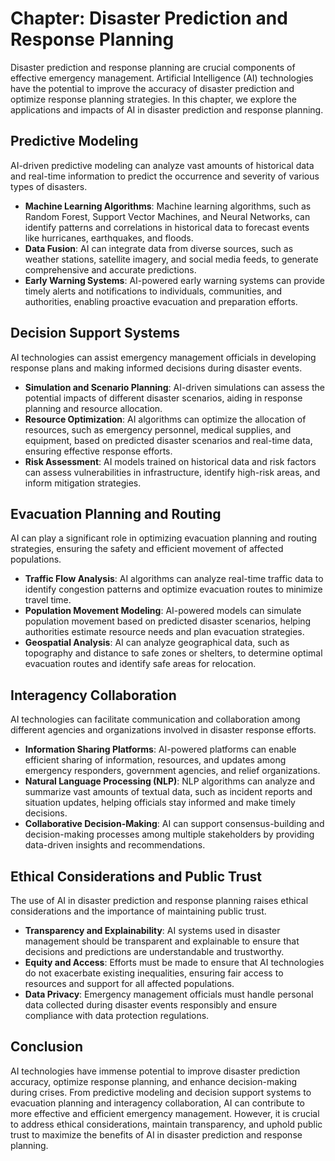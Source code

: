 Chapter: Disaster Prediction and Response Planning
==================================================

Disaster prediction and response planning are crucial components of effective emergency management. Artificial Intelligence (AI) technologies have the potential to improve the accuracy of disaster prediction and optimize response planning strategies. In this chapter, we explore the applications and impacts of AI in disaster prediction and response planning.

Predictive Modeling
-------------------

AI-driven predictive modeling can analyze vast amounts of historical data and real-time information to predict the occurrence and severity of various types of disasters.

* **Machine Learning Algorithms**: Machine learning algorithms, such as Random Forest, Support Vector Machines, and Neural Networks, can identify patterns and correlations in historical data to forecast events like hurricanes, earthquakes, and floods.
* **Data Fusion**: AI can integrate data from diverse sources, such as weather stations, satellite imagery, and social media feeds, to generate comprehensive and accurate predictions.
* **Early Warning Systems**: AI-powered early warning systems can provide timely alerts and notifications to individuals, communities, and authorities, enabling proactive evacuation and preparation efforts.

Decision Support Systems
------------------------

AI technologies can assist emergency management officials in developing response plans and making informed decisions during disaster events.

* **Simulation and Scenario Planning**: AI-driven simulations can assess the potential impacts of different disaster scenarios, aiding in response planning and resource allocation.
* **Resource Optimization**: AI algorithms can optimize the allocation of resources, such as emergency personnel, medical supplies, and equipment, based on predicted disaster scenarios and real-time data, ensuring effective response efforts.
* **Risk Assessment**: AI models trained on historical data and risk factors can assess vulnerabilities in infrastructure, identify high-risk areas, and inform mitigation strategies.

Evacuation Planning and Routing
-------------------------------

AI can play a significant role in optimizing evacuation planning and routing strategies, ensuring the safety and efficient movement of affected populations.

* **Traffic Flow Analysis**: AI algorithms can analyze real-time traffic data to identify congestion patterns and optimize evacuation routes to minimize travel time.
* **Population Movement Modeling**: AI-powered models can simulate population movement based on predicted disaster scenarios, helping authorities estimate resource needs and plan evacuation strategies.
* **Geospatial Analysis**: AI can analyze geographical data, such as topography and distance to safe zones or shelters, to determine optimal evacuation routes and identify safe areas for relocation.

Interagency Collaboration
-------------------------

AI technologies can facilitate communication and collaboration among different agencies and organizations involved in disaster response efforts.

* **Information Sharing Platforms**: AI-powered platforms can enable efficient sharing of information, resources, and updates among emergency responders, government agencies, and relief organizations.
* **Natural Language Processing (NLP)**: NLP algorithms can analyze and summarize vast amounts of textual data, such as incident reports and situation updates, helping officials stay informed and make timely decisions.
* **Collaborative Decision-Making**: AI can support consensus-building and decision-making processes among multiple stakeholders by providing data-driven insights and recommendations.

Ethical Considerations and Public Trust
---------------------------------------

The use of AI in disaster prediction and response planning raises ethical considerations and the importance of maintaining public trust.

* **Transparency and Explainability**: AI systems used in disaster management should be transparent and explainable to ensure that decisions and predictions are understandable and trustworthy.
* **Equity and Access**: Efforts must be made to ensure that AI technologies do not exacerbate existing inequalities, ensuring fair access to resources and support for all affected populations.
* **Data Privacy**: Emergency management officials must handle personal data collected during disaster events responsibly and ensure compliance with data protection regulations.

Conclusion
----------

AI technologies have immense potential to improve disaster prediction accuracy, optimize response planning, and enhance decision-making during crises. From predictive modeling and decision support systems to evacuation planning and interagency collaboration, AI can contribute to more effective and efficient emergency management. However, it is crucial to address ethical considerations, maintain transparency, and uphold public trust to maximize the benefits of AI in disaster prediction and response planning.
